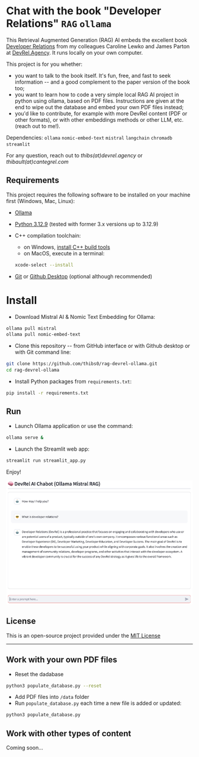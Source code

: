 # Chat with the book "Developer Relations" `RAG` `ollama`

This Retrieval Augmented Generation (RAG) AI embeds the excellent book [Developer Relations](https://www.amazon.com/Developer-Relations-Build-Successful-Program/dp/1484271637/ref=sr_1_2) from my colleagues Caroline Lewko and James Parton at [DevRel.Agency](https://devrel.agency). It runs locally on your own computer.

This project is for you whether:
* you want to talk to the book itself. It's fun, free, and fast to seek information -- and a good complement to the paper version of the book too;
* you want to learn how to code a very simple local RAG AI project in python using ollama, based on PDF files. Instructions are given at the end to wipe out the database and embed your own PDF files instead;
* you'd like to contribute, for example with more DevRel content (PDF or other formats), or with other embeddings methods or other LLM, etc. (reach out to me!).

Dependencies: `ollama` `nomic-embed-text` `mistral` `langchain` `chromadb` `streamlit`

For any question, reach out to _thibs(at)devrel.agency_ or _thibault(at)cantegrel.com_

## Requirements

This project requires the following software to be installed on your machine first (Windows, Mac, Linux):

- [Ollama](https://ollama.com)
- [Python 3.12.9](https://www.python.org/downloads/release/python-3129/) (tested with former 3.x versions up to 3.12.9)
- C++ compilation toolchain:
  - on Windows, [install C++ build tools](https://github.com/bycloudai/InstallVSBuildToolsWindows)
  - on MacOS, execute in a terminal:
  ```bash
  xcode-select --install
  ```

- [Git](https://git-scm.com/) or [Github Desktop](https://desktop.github.com/download/) (optional although recommended)
 
# Install

- Download Mistral AI & Nomic Text Embedding for Ollama:
```bash
ollama pull mistral
ollama pull nomic-embed-text
```

- Clone this repository -- from GitHub interface or with Github desktop or with Git command line:
```bash
git clone https://github.com/thibs0/rag-devrel-ollama.git
cd rag-devrel-ollama
```

- Install Python packages from `requirements.txt`:
```bash
pip install -r requirements.txt
```

## Run

- Launch Ollama application or use the command:
```bash
ollama serve &
```

- Launch the Streamlit web app:
```bash
streamlit run streamlit_app.py
```
Enjoy!

<picture>
 <source media="(prefers-color-scheme: dark)" srcset="/screenshot.png">
 <source media="(prefers-color-scheme: light)" srcset="/screenshot.png">
 <img alt="screenshot" src="/screenshot.png" width="800"/>
</picture>


## License
This is an open-source project provided under the [MIT License](LICENSE)

---

## Work with your own PDF files

- Reset the dadabase
```bash
python3 populate_database.py --reset
```

- Add PDF files into `/data` folder
- Run `populate_database.py` each time a new file is added or updated:
```bash
python3 populate_database.py
```

## Work with other types of content
Coming soon...
